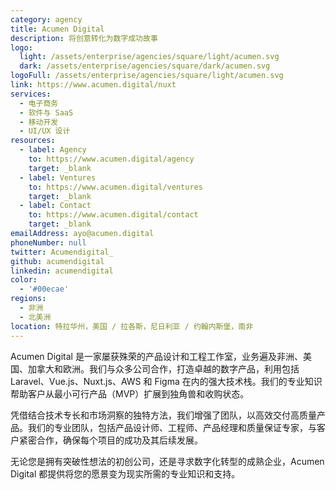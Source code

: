 ```yaml
---
category: agency
title: Acumen Digital
description: 将创意转化为数字成功故事
logo:
  light: /assets/enterprise/agencies/square/light/acumen.svg
  dark: /assets/enterprise/agencies/square/dark/acumen.svg
logoFull: /assets/enterprise/agencies/square/light/acumen.svg
link: https://www.acumen.digital/nuxt
services:
  - 电子商务
  - 软件与 SaaS
  - 移动开发
  - UI/UX 设计
resources:
  - label: Agency
    to: https://www.acumen.digital/agency
    target: _blank
  - label: Ventures
    to: https://www.acumen.digital/ventures
    target: _blank
  - label: Contact
    to: https://www.acumen.digital/contact
    target: _blank
emailAddress: ayo@acumen.digital
phoneNumber: null
twitter: Acumendigital_
github: acumendigital
linkedin: acumendigital
color:
  - '#00ecae'
regions:
  - 非洲
  - 北美洲
location: 特拉华州，美国 / 拉各斯，尼日利亚 / 约翰内斯堡，南非
---
```


Acumen Digital 是一家屡获殊荣的产品设计和工程工作室，业务遍及非洲、美国、加拿大和欧洲。我们与众多公司合作，打造卓越的数字产品，利用包括 Laravel、Vue.js、Nuxt.js、AWS 和 Figma 在内的强大技术栈。我们的专业知识帮助客户从最小可行产品（MVP）扩展到独角兽和收购状态。

凭借结合技术专长和市场洞察的独特方法，我们增强了团队，以高效交付高质量产品。我们的专业团队，包括产品设计师、工程师、产品经理和质量保证专家，与客户紧密合作，确保每个项目的成功及其后续发展。

无论您是拥有突破性想法的初创公司，还是寻求数字化转型的成熟企业，Acumen Digital 都提供将您的愿景变为现实所需的专业知识和支持。
